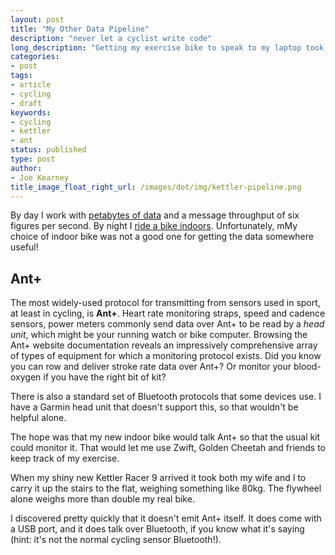 ```yaml
---
layout: post
title: "My Other Data Pipeline"
description: "never let a cyclist write code"
long_description: "Getting my exercise bike to speak to my laptop took five IO steps, four different serial protocols, three types of radio and a Raspberry Pi"
categories:
- post
tags:
- article
- cycling
- draft
keywords:
- cycling
- kettler
- ant
status: published
type: post
author:
- Joe Kearney
title_image_float_right_url: /images/dot/img/kettler-pipeline.png
---
```


[haute-route]: /posts/haute-route-intro
[dataset-ownerhip]: /posts/dataset-ownership

By day I work with [petabytes of data][dataset-ownerhip] and a message throughput of six figures per second. By night I [ride a bike indoors][haute-route]. Unfortunately, mMy choice of indoor bike was not a good one for getting the data somewhere useful!

## Ant+

The most widely-used protocol for transmitting from sensors used in sport, at least in cycling, is **Ant+**. Heart rate monitoring straps, speed and cadence sensors, power meters commonly send data over Ant+ to be read by a _head unit_, which might be your running watch or bike computer. Browsing the Ant+ website documentation reveals an impressively comprehensive array of types of equipment for which a monitoring protocol exists. Did you know you can row and deliver stroke rate data over Ant+? Or monitor your blood-oxygen if you have the right bit of kit?

There is also a standard set of Bluetooth protocols that some devices use. I have a Garmin head unit that doesn't support this, so that wouldn't be helpful alone.

The hope was that my new indoor bike would talk Ant+ so that the usual kit could monitor it. That would let me use Zwift, Golden Cheetah and friends to keep track of my exercise.

When my shiny new Kettler Racer 9 arrived it took both my wife and I to carry it up the stairs to the flat, weighing something like 80kg. The flywheel alone weighs more than double my real bike.

I discovered pretty quickly that it doesn't emit Ant+ itself. It does come with a USB port, and it does talk over Bluetooth, if you know what it's saying (hint: it's not the normal cycling sensor Bluetooth!).  

